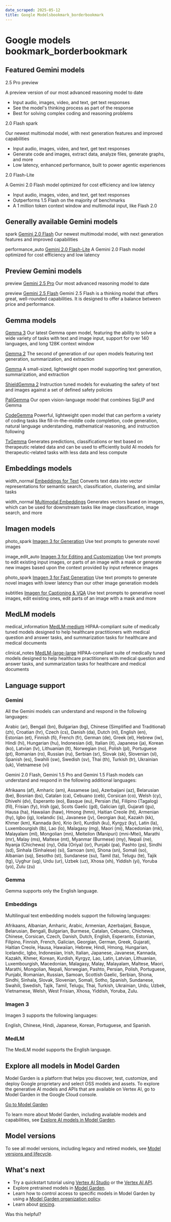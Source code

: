 ```yaml
---
date_scraped: 2025-05-12
title: Google Modelsbookmark_borderbookmark
---
```


# Google models bookmark\_borderbookmark 

## Featured Gemini models

2.5 Pro
preview

A preview version of our most advanced reasoning model to date

- Input audio, images, video, and text, get text responses
- See the model's thinking process as part of the response
- Best for solving complex coding and reasoning problems

2.0 Flash
spark

Our newest multimodal model, with next generation features and improved
capabilities

- Input audio, images, video, and text, get text responses
- Generate code and images, extract data, analyze files, generate graphs, and more
- Low latency, enhanced performance, built to power agentic experiences

2.0 Flash-Lite

A Gemini 2.0 Flash model optimized for cost efficiency and low latency

- Input audio, images, video, and text, get text responses
- Outperforms 1.5 Flash on the majority of benchmarks
- A 1 million token context window and multimodal input, like Flash 2.0

## Generally available Gemini models

spark
[Gemini 2.0 Flash](../models/gemini/2-0-flash.md)
Our newest multimodal model, with next generation features and improved capabilities

performance\_auto
[Gemini 2.0 Flash-Lite](https://cloud.google.com/vertex-ai/generative-ai/docs/models/gemini/2-0-flash-lite)
A Gemini 2.0 Flash model optimized for cost efficiency and low latency

## Preview Gemini models

preview
[Gemini 2.5 Pro](https://cloud.google.com/vertex-ai/generative-ai/docs/models/gemini/2-5-pro)
Our most advanced reasoning model to date

preview
[Gemini 2.5 Flash](../models/gemini/2-5-flash.md)
Gemini 2.5 Flash is a thinking model
that offers great, well-rounded capabilities. It is designed to offer a balance between price and performance.

## Gemma models

[Gemma 3](https://console.cloud.google.com/vertex-ai/publishers/google/model-garden/gemma3)
Our latest Gemma open model, featuring the ability to solve a wide variety of tasks with text and image input, support for over 140 languages, and long 128K context window

[Gemma 2](https://console.cloud.google.com/vertex-ai/publishers/google/model-garden/gemma2)
The second of generation of our open models featuring text generation, summarization, and extraction

[Gemma](https://console.cloud.google.com/vertex-ai/publishers/google/model-garden/335)
A small-sized, lightweight open model
supporting text generation, summarization, and extraction

[ShieldGemma 2](https://console.cloud.google.com/vertex-ai/publishers/google/model-garden/shieldgemma2)
Instruction tuned models for evaluating the safety of text and images against a set of defined safety policies

[PaliGemma](https://console.cloud.google.com/vertex-ai/publishers/google/model-garden/paligemma)
Our open vision-language model that combines SigLIP and Gemma

[CodeGemma](https://console.cloud.google.com/vertex-ai/publishers/google/model-garden/codegemma)
Powerful, lightweight open model that can perform a variety of coding tasks like fill-in-the-middle code completion, code generation, natural language understanding, mathematical reasoning, and instruction following

[TxGemma](https://console.cloud.google.com/vertex-ai/publishers/google/model-garden/txgemma)
Generates predictions, classifications or text based on therapeutic related data and can be used to efficiently build AI models for therapeutic-related tasks with less data and less compute

## Embeddings models

width\_normal
[Embeddings for Text](https://console.cloud.google.com/vertex-ai/publishers/google/model-garden/textembedding-gecko)
Converts text data into vector representations for semantic search, classification, clustering, and similar tasks

width\_normal
[Multimodal Embeddings](https://console.cloud.google.com/vertex-ai/publishers/google/model-garden/multimodalembedding)
Generates vectors based on images, which can be used for downstream tasks like image classification, image search, and more

## Imagen models

photo\_spark
[Imagen 3 for Generation](https://cloud.google.com/vertex-ai/generative-ai/docs/models/imagen/3-0-generate-002)
Use text prompts to generate novel images

image\_edit\_auto
[Imagen 3 for Editing and Customization](https://cloud.google.com/vertex-ai/generative-ai/docs/models/imagen/3-0-capability-001)
Use text prompts to edit existing input
images, or parts of an image with a mask or generate new images based upon
the context provided by input reference images

photo\_spark
[Imagen 3 for Fast Generation](https://cloud.google.com/vertex-ai/generative-ai/docs/models/imagen/3-0-fast-generate-001)
Use text prompts to generate novel images
with lower latency than our other image generation models

subtitles
[Imagen for Captioning & VQA](https://console.cloud.google.com/vertex-ai/publishers/google/model-garden/imagetext)
Use text prompts to generative novel images, edit existing ones, edit parts of an image with a mask and more

## MedLM models

medical\_information
[MedLM-medium](/static/vertex-ai/generative-ai/docs/medlm/MedLM-model-card.pdf)
HIPAA-compliant suite of medically tuned models designed to help healthcare practitioners with medical question and answer tasks, and summarization tasks for healthcare and medical documents

clinical\_notes
[MedLM-large-large](/static/vertex-ai/generative-ai/docs/medlm/MedLM-model-card.pdf)
HIPAA-compliant suite of medically tuned models designed to help healthcare practitioners with medical question and answer tasks, and summarization tasks for healthcare and medical documents

## Language support

### Gemini

All the Gemini models can understand and respond in the
following languages:

Arabic (ar), Bengali (bn), Bulgarian (bg),
Chinese (Simplified and Traditional) (zh), Croatian (hr), Czech (cs),
Danish (da), Dutch (nl), English (en), Estonian (et), Finnish (fi),
French (fr), German (de), Greek (el), Hebrew (iw), Hindi (hi), Hungarian (hu),
Indonesian (id), Italian (it), Japanese (ja), Korean (ko), Latvian (lv),
Lithuanian (lt), Norwegian (no), Polish (pl), Portuguese (pt), Romanian (ro),
Russian (ru), Serbian (sr), Slovak (sk), Slovenian (sl), Spanish (es),
Swahili (sw), Swedish (sv), Thai (th), Turkish (tr), Ukrainian (uk),
Vietnamese (vi)

Gemini 2.0 Flash, Gemini 1.5 Pro and
Gemini 1.5 Flash models can understand and respond in the
following additional languages:

Afrikaans (af), Amharic (am), Assamese (as), Azerbaijani (az),
Belarusian (be), Bosnian (bs), Catalan (ca), Cebuano (ceb), Corsican (co),
Welsh (cy), Dhivehi (dv), Esperanto (eo), Basque (eu), Persian (fa),
Filipino (Tagalog) (fil), Frisian (fy), Irish (ga), Scots Gaelic (gd),
Galician (gl), Gujarati (gu), Hausa (ha), Hawaiian (haw), Hmong (hmn),
Haitian Creole (ht), Armenian (hy), Igbo (ig), Icelandic (is), Javanese (jv),
Georgian (ka), Kazakh (kk), Khmer (km), Kannada (kn), Krio (kri),
Kurdish (ku), Kyrgyz (ky), Latin (la), Luxembourgish (lb), Lao (lo),
Malagasy (mg), Maori (mi), Macedonian (mk), Malayalam (ml), Mongolian (mn),
Meiteilon (Manipuri) (mni-Mtei), Marathi (mr), Malay (ms), Maltese (mt),
Myanmar (Burmese) (my), Nepali (ne), Nyanja (Chichewa) (ny),
Odia (Oriya) (or), Punjabi (pa), Pashto (ps), Sindhi (sd),
Sinhala (Sinhalese) (si), Samoan (sm), Shona (sn), Somali (so), Albanian (sq),
Sesotho (st), Sundanese (su), Tamil (ta), Telugu (te), Tajik (tg),
Uyghur (ug), Urdu (ur), Uzbek (uz), Xhosa (xh), Yiddish (yi), Yoruba (yo),
Zulu (zu)

### Gemma

Gemma supports only the English language.

### Embeddings

Multilingual text embedding models support the following languages:

Afrikaans, Albanian, Amharic, Arabic, Armenian, Azerbaijani, Basque,
Belarusian, Bengali, Bulgarian, Burmese, Catalan, Cebuano, Chichewa, Chinese,
Corsican, Czech, Danish, Dutch, English, Esperanto, Estonian, Filipino,
Finnish, French, Galician, Georgian, German, Greek, Gujarati,
Haitian Creole, Hausa, Hawaiian, Hebrew, Hindi, Hmong, Hungarian,
Icelandic, Igbo, Indonesian, Irish, Italian, Japanese, Javanese, Kannada,
Kazakh, Khmer, Korean, Kurdish, Kyrgyz, Lao, Latin, Latvian, Lithuanian,
Luxembourgish, Macedonian, Malagasy, Malay, Malayalam, Maltese, Maori,
Marathi, Mongolian, Nepali, Norwegian, Pashto, Persian, Polish,
Portuguese, Punjabi, Romanian, Russian, Samoan, Scottish Gaelic,
Serbian, Shona, Sindhi, Sinhala, Slovak, Slovenian, Somali, Sotho,
Spanish, Sundanese, Swahili, Swedish, Tajik, Tamil, Telugu, Thai,
Turkish, Ukrainian, Urdu, Uzbek, Vietnamese, Welsh, West Frisian,
Xhosa, Yiddish, Yoruba, Zulu.

### Imagen 3

Imagen 3 supports the following languages:

English, Chinese, Hindi, Japanese, Korean, Portuguese, and Spanish.

### MedLM

The MedLM model supports the English language.

## Explore all models in Model Garden

Model Garden is a platform that helps you discover, test, customize,
and deploy Google proprietary and select OSS models and assets. To explore
the generative AI models and APIs that are available on Vertex AI, go to
Model Garden in the Google Cloud console.

[Go to Model Garden](https://console.cloud.google.com/vertex-ai/model-garden)

To learn more about Model Garden, including available models and
capabilities, see
[Explore AI models in Model Garden](https://cloud.google.com/vertex-ai/generative-ai/docs/model-garden/explore-models).

## Model versions

To see all model versions, including legacy and retired models, see
[Model versions and lifecycle](model-versions.md).

## What's next

- Try a quickstart tutorial using
 [Vertex AI Studio](../start/quickstarts/quickstart.md) or
 the [Vertex AI API](https://cloud.google.com/vertex-ai/generative-ai/docs/start/quickstarts/quickstart-multimodal).
- Explore pretrained models in
 [Model Garden](https://cloud.google.com/vertex-ai/generative-ai/docs/model-garden/explore-models).
- Learn how to control access to specific models in Model Garden by
 using a [Model Garden organization
 policy](../control-model-access.md).
- Learn about [pricing](https://cloud.google.com/vertex-ai/generative-ai/pricing).

Was this helpful?